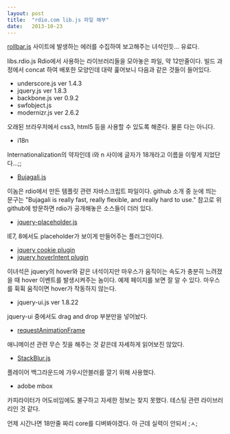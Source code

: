 ```yaml
---
layout: post
title:  "rdio.com lib.js 파일 해부"
date:   2013-10-23
---
```


[rollbar.js](https://rollbar.com/ )
사이트에 발생하는 에러를 수집하여 보고해주는 녀석인듯... 유료다.

libs.rdio.js
Rdio에서 사용하는 라이브러리들을 모아놓은 파일, 약 12만줄이다. 빌드 과정에서 concat 하여 배포한 모양인데 대략 훑어보니 다음과 같은 것들이 들어있다.

* underscore.js ver 1.4.3
* jquery.js ver 1.8.3
* backbone.js ver 0.9.2
* swfobject.js
* modernizr.js ver 2.6.2

오래된 브라우저에서 css3, html5 등을 사용할 수 있도록 해준다. 물론 다는 아니다. 

* i18n

Internationalization의 약자인데 i와 n 사이에 글자가 18개라고 이름을 이렇게 지었단다...;;

* [Bujagali.js](https://github.com/rdio/bujagali)

이놈은 rdio에서 만든 템플릿 관련 자바스크립트 파일이다. github 소개 중 눈에 띄는 문구는 "Bujagali is really fast, really flexible, and really hard to use." 참고로  위 github에 방문하면 rdio가 공개해놓은 소스들이 더러 있다.

* [jquery-placeholder.js](https://github.com/mathiasbynens/jquery-placeholder)

IE7, 8에서도 placeholder가 보이게 만들어주는 플러그인이다.

* [jquery cookie plugin](https://github.com/carhartl/jquery-cookie)
* [jquery hoverIntent plugin](https://github.com/briancherne/jquery-hoverIntent)

이녀석은 jquery의 hover와 같은 녀석이지만 마우스가 움직이는 속도가 충분히 느려졌을 때 hover 이벤트를 발생시켜주는 놈이다. 예제 페이지를 보면 잘 알 수 있다. 마우스를 휙휙 움직이면 hover가 작동하지 않는다.

* jquery-ui.js ver 1.8.22
	
jquery-ui 중에서도 drag and drop 부분만을 넣어놨다.

* [requestAnimationFrame](http://paulirish.com/2011/requestanimationframe-for-smart-animating/)

애니메이션 관련 무슨 짓을 해주는 것 같은데 자세하게 읽어보진 않았다.  

* [StackBlur.js](http://www.quasimondo.com/StackBlurForCanvas/StackBlurDemo.html)

플레이어 백그라운드에 가우시안블러를 깔기 위해 사용했다.

* adobe mbox

카피라이터가 어도비임에도 불구하고 자세한 정보는 찾지 못했다. 테스팅 관련 라이브러리인 것 같다. 

언제 시간나면 18만줄 짜리 core를 디벼봐야겠다.
아 근데 실력이 안되서 ;ㅅ;

